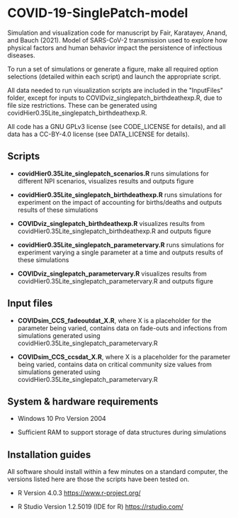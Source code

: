 # COVID-19-SinglePatch-model

Simulation and visualization code for manuscript by Fair, Karatayev, Anand, and Bauch (2021). Model of SARS-CoV-2 transmission used to explore how physical factors and human behavior impact the persistence of infectious diseases.

To run a set of simulations or generate a figure, make all required option selections (detailed within each script) and launch the appropriate script.

All data needed to run visualization scripts are included in the "InputFiles" folder, except for inputs to COVIDviz_singlepatch_birthdeathexp.R, due to file size restrictions. These can be generated using covidHier0.35Lite_singlepatch_birthdeathexp.R.

All code has a GNU GPLv3 license (see CODE_LICENSE for details), and all data has a CC-BY-4.0 license (see DATA_LICENSE for details).

## Scripts

* **covidHier0.35Lite_singlepatch_scenarios.R** runs simulations for different NPI scenarios, visualizes results and outputs figure

* **covidHier0.35Lite_singlepatch_birthdeathexp.R** runs simulations for experiment on the impact of accounting for births/deaths and outputs results of these simulations

* **COVIDviz_singlepatch_birthdeathexp.R** visualizes results from covidHier0.35Lite_singlepatch_birthdeathexp.R and outputs figure

* **covidHier0.35Lite_singlepatch_parametervary.R** runs simulations for experiment varying a single parameter at a time and outputs results of these simulations

* **COVIDviz_singlepatch_parametervary.R** visualizes results from covidHier0.35Lite_singlepatch_parametervary.R and outputs figure


## Input files

* **COVIDsim_CCS_fadeoutdat_X.R**, where X is a placeholder for the parameter being varied, contains data on fade-outs and infections from simulations generated using covidHier0.35Lite_singlepatch_parametervary.R

* **COVIDsim_CCS_ccsdat_X.R**, where X is a placeholder for the parameter being varied, contains data on critical community size values from simulations generated using covidHier0.35Lite_singlepatch_parametervary.R


## System & hardware requirements

 * Windows 10 Pro Version 2004

 * Sufficient RAM to support storage of data structures during simulations

## Installation guides

All software should install within a few minutes on a standard computer, the versions listed here are those the scripts have been tested on.

 * R Version 4.0.3 https://www.r-project.org/

 * R Studio Version 1.2.5019 (IDE for R) https://rstudio.com/ 

